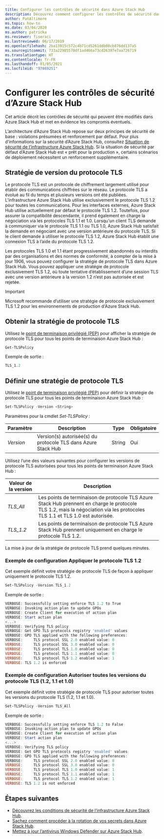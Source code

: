 ```yaml
---
title: Configurer les contrôles de sécurité dans Azure Stack Hub
description: Découvrez comment configurer les contrôles de sécurité dans Azure Stack Hub.
author: PatAltimore
ms.topic: how-to
ms.date: 03/04/2020
ms.author: patricka
ms.reviewer: fiseraci
ms.lastreviewed: 06/17/2019
ms.openlocfilehash: 2ba13915c572c4b71cd5261ddb08cb876dd137a5
ms.sourcegitcommit: 733a22985570df1ad466a73cd26397e7aa726719
ms.translationtype: HT
ms.contentlocale: fr-FR
ms.lasthandoff: 01/05/2021
ms.locfileid: "97869251"
---
```

# <a name="configure-azure-stack-hub-security-controls"></a>Configurer les contrôles de sécurité d’Azure Stack Hub

Cet article décrit les contrôles de sécurité qui peuvent être modifiés dans Azure Stack Hub et met en évidence les compromis éventuels.

L’architecture d’Azure Stack Hub repose sur deux principes de sécurité de base : violations présumées et renforcement par défaut. Pour plus d’informations sur la sécurité d’Azure Stack Hub, consultez [Situation de sécurité de l’infrastructure Azure Stack Hub](azure-stack-security-foundations.md). Si la situation de sécurité par défaut d’Azure Stack Hub est « prêt pour la production », certains scénarios de déploiement nécessitent un renforcement supplémentaire.

## <a name="tls-version-policy"></a>Stratégie de version du protocole TLS

Le protocole TLS est un protocole de chiffrement largement utilisé pour établir des communications chiffrées sur le réseau. Le protocole TLS a évolué au fil du temps et plusieurs versions ont été publiées. L’infrastructure Azure Stack Hub utilise exclusivement le protocole TLS 1.2 pour toutes les communications. Pour les interfaces externes, Azure Stack Hub utilise actuellement par défaut le protocole TLS 1.2. Toutefois, pour assurer la compatibilité descendante, il prend également en charge la négociation via les protocoles TLS 1.1 et 1.0. Lorsqu'un client TLS demande à communiquer via le protocole TLS 1.1 ou TLS 1.0, Azure Stack Hub satisfait la demande en négociant avec une version antérieure du protocole TLS. Si le client demande à utiliser le protocole TLS 1.2, Azure Stack Hub établit une connexion TLS à l’aide du protocole TLS 1.2.

Les protocoles TLS 1.0 et 1.1 étant progressivement abandonnés ou interdits par des organisations et des normes de conformité, à compter de la mise à jour 1906, vous pouvez configurer la stratégie de protocole TLS dans Azure Stack Hub. Vous pouvez appliquer une stratégie de protocole exclusivement TLS 1.2, où toute tentative d’établissement d’une session TLS avec une version antérieure à la version 1.2 n’est pas autorisée et est rejetée.

> [!IMPORTANT]
> Microsoft recommande d’utiliser une stratégie de protocole exclusivement TLS 1.2 pour les environnements de production d'Azure Stack Hub.

## <a name="get-tls-policy"></a>Obtenir la stratégie de protocole TLS

Utilisez le [point de terminaison privilégié (PEP)](azure-stack-privileged-endpoint.md) pour afficher la stratégie de protocole TLS pour tous les points de terminaison Azure Stack Hub :

```powershell
Get-TLSPolicy
```

Exemple de sortie :

```powershell
TLS_1.2
```

## <a name="set-tls-policy"></a>Définir une stratégie de protocole TLS

Utilisez le [point de terminaison privilégié (PEP)](azure-stack-privileged-endpoint.md) pour définir la stratégie de protocole TLS pour tous les points de terminaison Azure Stack Hub :

```powershell
Set-TLSPolicy -Version <String>
```

Paramètres pour la cmdlet *Set-TLSPolicy* :

| Paramètre | Description | Type | Obligatoire |
|-----|-----|-----|-----|
| *Version* | Version(s) autorisée(s) du protocole TLS dans Azure Stack Hub | String | Oui |

Utilisez l’une des valeurs suivantes pour configurer les versions de protocole TLS autorisées pour tous les points de terminaison Azure Stack Hub :

| Valeur de la version | Description |
|-------|-------|
| *TLS_All* | Les points de terminaison de protocole TLS Azure Stack Hub prennent en charge le protocole TLS 1.2, mais la négociation via les protocoles TLS 1.1 et TLS 1.0 est autorisée. |
| *TLS_1.2* | Les points de terminaison de protocole TLS Azure Stack Hub prennent uniquement en charge le protocole TLS 1.2. |

La mise à jour de la stratégie de protocole TLS prend quelques minutes.

### <a name="enforce-tls-12-configuration-example"></a>Exemple de configuration Appliquer le protocole TLS 1.2

Cet exemple définit votre stratégie de protocole TLS de façon à appliquer uniquement le protocole TLS 1.2.

```powershell
Set-TLSPolicy -Version TLS_1.2
```

Exemple de sortie :

```powershell
VERBOSE: Successfully setting enforce TLS 1.2 to True
VERBOSE: Invoking action plan to update GPOs
VERBOSE: Create Client for execution of action plan
VERBOSE: Start action plan
<...>
VERBOSE: Verifying TLS policy
VERBOSE: Get GPO TLS protocols registry 'enabled' values
VERBOSE: GPO TLS applied with the following preferences:
VERBOSE:     TLS protocol SSL 2.0 enabled value: 0
VERBOSE:     TLS protocol SSL 3.0 enabled value: 0
VERBOSE:     TLS protocol TLS 1.0 enabled value: 0
VERBOSE:     TLS protocol TLS 1.1 enabled value: 0
VERBOSE:     TLS protocol TLS 1.2 enabled value: 1
VERBOSE: TLS 1.2 is enforced
```

### <a name="allow-all-versions-of-tls-12-11-and-10-configuration-example"></a>Exemple de configuration Autoriser toutes les versions du protocole TLS (1.2, 1.1 et 1.0)

Cet exemple définit votre stratégie de protocole TLS pour autoriser toutes les versions du protocole TLS (1.2, 1.1 et 1.0).

```powershell
Set-TLSPolicy -Version TLS_All
```

Exemple de sortie :

```powershell
VERBOSE: Successfully setting enforce TLS 1.2 to False
VERBOSE: Invoking action plan to update GPOs
VERBOSE: Create Client for execution of action plan
VERBOSE: Start action plan
<...>
VERBOSE: Verifying TLS policy
VERBOSE: Get GPO TLS protocols registry 'enabled' values
VERBOSE: GPO TLS applied with the following preferences:
VERBOSE:     TLS protocol SSL 2.0 enabled value: 0
VERBOSE:     TLS protocol SSL 3.0 enabled value: 0
VERBOSE:     TLS protocol TLS 1.0 enabled value: 1
VERBOSE:     TLS protocol TLS 1.1 enabled value: 1
VERBOSE:     TLS protocol TLS 1.2 enabled value: 1
VERBOSE: TLS 1.2 is not enforced
```

## <a name="next-steps"></a>Étapes suivantes

- [Découvrez les conditions de sécurité de l’infrastructure Azure Stack Hub](azure-stack-security-foundations.md).
- [Sachez comment procéder à la rotation de vos secrets dans Azure Stack Hub](azure-stack-rotate-secrets.md).
- [Mettez à jour l’antivirus Windows Defender sur Azure Stack Hub](azure-stack-security-av.md).
